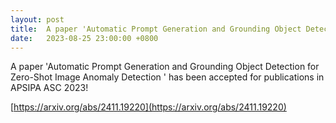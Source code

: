 ```yaml
---
layout: post
title:  A paper 'Automatic Prompt Generation and Grounding Object Detection for Zero-Shot Image Anomaly Detection' has been accepted for publication in APSIPA ASC 2023!
date:   2023-08-25 23:00:00 +0800
---
```


A paper 'Automatic Prompt Generation and Grounding Object Detection for Zero-Shot Image Anomaly Detection
' has been accepted for publications in APSIPA ASC 2023!

[https://arxiv.org/abs/2411.19220](https://arxiv.org/abs/2411.19220)
